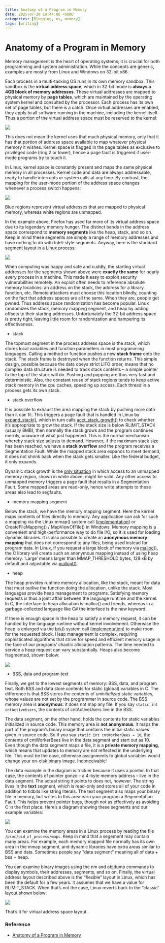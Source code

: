 ```yaml
---
title: Anatomy of a Program in Memory
date: 2025-07-20 19:44:00 +0800
categories: [Blogging, os, memory]
tags: [writing]
---
```




# Anatomy of a Program in Memory

Memory management is the heart of operating systems; it is crucial for both programming and system administration. While the concepts are generic, examples are mostly from Linux and Windows on 32-bit x86.

Each process in a multi-tasking OS runs in its own memory sandbox. This sandbox is the **virtual address space**, which in 32-bit mode is **always a 4GB block of memory addresses**. These virtual addresses are mapped to physical memory by **page tables**, which are maintained by the operating system kernel and consulted by the processor. Each process has its own set of page tables, but there is a catch. Once virtual addresses are enabled, they apply to all software running in the machine, including the kernel itself. Thus a portion of the virtual address space must be reserved to the kernel:

![](http://static.duartes.org/img/blogPosts/kernelUserMemorySplit.png)

This does not mean the kernel uses that much physical memory, only that it has that portion of address space available to map whatever physical memory it wishes. Kernel space is flagged in the page tables as exclusive to privileged code (ring 2 or lower), hence a page fault is triggered if user-mode programs try to touch it.

In Linux, kernel space is constantly present and maps the same physical memory in all processes. Kernel code and data are always addressable, ready to handle interrupts or system calls at any time. By contrast, the mapping for the user-mode portion of the address space changes whenever a process switch happens:

![](http://static.duartes.org/img/blogPosts/virtualMemoryInProcessSwitch.png)

Blue regions represent virtual addresses that are mapped to physical memory, whereas white regions are unmapped.

In the example above, Firefox has used far more of its virtual address space due to its legendary memory hunger. The distinct bands in the address space correspond to **memory segments** like the heap, stack, and so on. Keep in mind these segments are simply a range of memory addresses and have nothing to do with Intel-style segments. Anyway, here is the standard segment layout in a Linux process:

![](./images/linuxFlexibleAddressSpaceLayout.png)

When computing was happy and safe and cuddly, the starting virtual addresses for the segments shown above were **exactly the same** for nearly every process in a machine. This made it easy to exploit security vulnerabilities remotely. An exploit often needs to reference absolute memory locations: an address on the stack, the address for a library function, etc. Remote attackers must choose this location blindly, counting on the fact that address spaces are all the same. When they are, people get pwned. Thus address space randomization has become popular. Linux randomizes the stack, memory mapping segment, and heap by adding offsets to their starting addresses. Unfortunately the 32-bit address space is pretty tight, leaving little room for randomization and hampering its effectiveness.

- stack

The topmost segment in the process address space is the stack, which stores local variables and function parameters in most programming languages. Calling a method or function pushes a new **stack frame** onto the stack. The stack frame is destroyed when the function returns. This simple design, possible because the data obeys strict LIFO order, means that no complex data structure is needed to track stack contents – a simple pointer to the top of the stack will do. Pushing and popping are thus very fast and deterministic. Also, the constant reuse of stack regions tends to keep active stack memory in the cpu caches, speeding up access. Each thread in a process gets its own stack.

- stack overflow

It is possible to exhaust the area mapping the stack by pushing more data than it can fit. This triggers a page fault that is handled in Linux by [expand_stack()](http://lxr.linux.no/linux+v2.6.28/mm/mmap.c#L1716), which in turn calls [acct_stack_growth()](http://lxr.linux.no/linux+v2.6.28/mm/mmap.c#L1544) to check whether it’s appropriate to grow the stack. If the stack size is below RLIMIT_STACK (usually 8MB), then normally the stack grows and the program continues merrily, unaware of what just happened. This is the normal mechanism whereby stack size adjusts to demand. However, if the maximum stack size has been reached, we have a **stack overflow** and the program receives a Segmentation Fault. While the mapped stack area expands to meet demand, it does not shrink back when the stack gets smaller. Like the federal budget, it only expands.

Dynamic stack growth is the [only situation](http://lxr.linux.no/linux+v2.6.28.1/arch/x86/mm/fault.c#L692) in which access to an unmapped memory region, shown in white above, might be valid. Any other access to unmapped memory triggers a page fault that results in a Segmentation Fault. Some mapped areas are read-only, hence write attempts to these areas also lead to segfaults.

- memory mapping segment

Below the stack, we have the memory mapping segment. Here the kernel maps contents of files directly to memory. Any application can ask for such a mapping via the Linux mmap() system call ([implementation](http://lxr.linux.no/linux+v2.6.28.1/arch/x86/kernel/sys_i386_32.c#L27)) or CreateFileMapping() / MapViewOfFile() in Windows. Memory mapping is a convenient and high-performance way to do file I/O, so it is used for loading dynamic libraries. It is also possible to create an **anonymous memory mapping** that does not correspond to any files, being used instead for program data. In Linux, if you request a large block of memory via [malloc()](http://man7.org/linux/man-pages/man3/malloc.3.html), the C library will create such an anonymous mapping instead of using heap memory. ‘Large’ means larger than MMAP_THRESHOLD bytes, 128 kB by default and adjustable via [mallopt()](http://man7.org/linux/man-pages/man3/undocumented.3.html).

- heap

The heap provides runtime memory allocation, like the stack, meant for data that must outlive the function doing the allocation, unlike the stack. Most languages provide heap management to programs. Satisfying memory requests is thus a joint affair between the language runtime and the kernel. In C, the interface to heap allocation is malloc() and friends, whereas in a garbage-collected language like C# the interface is the new keyword.

If there is enough space in the heap to satisfy a memory request, it can be handled by the language runtime without kernel involvement. Otherwise the heap is enlarged via the [brk()](http://man7.org/linux/man-pages/man2/brk.2.html) system call ([implementation](http://lxr.linux.no/linux+v2.6.28.1/mm/mmap.c#L248)) to make room for the requested block. Heap management is complex, requiring sophisticated algorithms that strive for speed and efficient memory usage in the face of our programs’ chaotic allocation patterns. The time needed to service a heap request can vary substantially. Heaps also become fragmented, shown below:

![](http://static.duartes.org/img/blogPosts/fragmentedHeap.png)

- BSS, data and program text

Finally, we get to the lowest segments of memory: BSS, data, and program text. Both BSS and data store contents for static (global) variables in C. The difference is that BSS stores the contents of *uninitialized* static variables, whose values are not set by the programmer in source code. The BSS memory area is **anonymous**: it does not map any file. If you say `static int cntActiveUsers`, the contents of cntActiveUsers live in the BSS.

The data segment, on the other hand, holds the contents for static variables initialized in source code. This memory area is **not anonymous**. It maps the part of the program’s binary image that contains the initial static values given in source code. So if you say `static int cntWorkerBees = 10`, the contents of cntWorkerBees live in the data segment and start out as 10. Even though the data segment maps a file, it is a **private memory mapping**, which means that updates to memory are not reflected in the underlying file. This must be the case, otherwise assignments to global variables would change your on-disk binary image. Inconceivable!

The data example in the diagram is trickier because it uses a pointer. In that case, the contents of pointer gonzo – a 4-byte memory address – live in the data segment. The actual string it points to does not, however. The string lives in the **text** segment, which is read-only and stores all of your code in addition to tidbits like string literals. The text segment also maps your binary file in memory, but writes to this area earn your program a Segmentation Fault. This helps prevent pointer bugs, though not as effectively as avoiding C in the first place. Here’s a diagram showing these segments and our example variables:

![](./images/mappingBinaryImage.png)

You can examine the memory areas in a Linux process by reading the file `/proc/pid_of_process/maps`. Keep in mind that a segement may contain many areas. For example, each memory mapped file normally has its own area in the mmap segment, and dynamic libraries have extra areas similar to BSS and data. Sometimes people say "data segment" meaning all of data + bss + heap.

You can examine binary images using the nm and objdump commands to display symbols, their addresses, segments, and so on. Finally, the virtual address layout described above is the “flexible” layout in Linux, which has been the default for a few years. It assumes that we have a value for RLIMIT_STACK. When that’s not the case, Linux reverts back to the “classic” layout shown below:

![](./images/linuxClassicAddressSpaceLayout.png)

That’s it for virtual address space layout.

### Reference

* [Anatomy of a Program in Memory](http://duartes.org/gustavo/blog/post/anatomy-of-a-program-in-memory/)